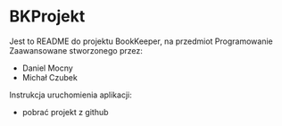 # BKProjekt

Jest to README do projektu BookKeeper, na przedmiot Programowanie Zaawansowane stworzonego przez:
  - Daniel Mocny
  - Michał Czubek



Instrukcja uruchomienia aplikacji:
  - pobrać projekt z github

